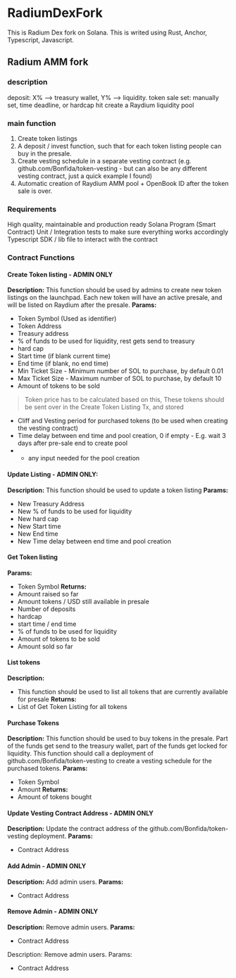 # RadiumDexFork
This is Radium Dex fork on Solana.
This is writed using Rust, Anchor, Typescript, Javascript.

## Radium AMM fork
### description
deposit: X% --> treasury wallet, Y% --> liquidity.
token sale set: manually set, time deadline, or hardcap hit
create a Raydium liquidity pool

### main function
1. Create token listings
2. A deposit / invest function, such that for each token listing people can buy in the presale.
3. Create vesting schedule in a separate vesting contract (e.g. github.com/Bonfida/token-vesting - but can also be any different vesting contract, just a quick example I found)
4. Automatic creation of Raydium AMM pool + OpenBook ID after the token sale is over.

### Requirements
High quality, maintainable and production ready Solana Program (Smart Contract)
Unit / Integration tests to make sure everything works accordingly
Typescript SDK / lib file to interact with the contract

### Contract Functions
#### Create Token listing - ADMIN ONLY
**Description:**
This function should be used by admins to create new token listings on the launchpad. Each new token will have an active presale, and will be listed on Raydium after the presale.
**Params:**
* Token Symbol (Used as identifier)
* Token Address
* Treasury address
* % of funds to be used for liquidity, rest gets send to treasury
* hard cap
* Start time (if blank current time)
* End time (if blank, no end time)
* Min Ticket Size - Minimum number of SOL to purchase, by default 0.01
* Max Ticket Size - Maximum number of SOL to purchase, by default 10
* Amount of tokens to be sold
> Token price has to be calculated based on this,
> These tokens should be sent over in the Create Token Listing Tx, and stored
* Cliff and Vesting period for purchased tokens (to be used when creating the vesting contract)
* Time delay between end time and pool creation, 0 if empty - E.g. wait 3 days after pre-sale end to create pool
* + any input needed for the pool creation

#### Update Listing - ADMIN ONLY:
**Description:**
This function should be used to update a token listing
**Params:**
* New Treasury Address
* New % of funds to be used for liquidity
* New hard cap
* New Start time
* New End time
* New Time delay between end time and pool creation

#### Get Token listing
**Params:**
* Token Symbol
**Returns:**
* Amount raised so far
* Amount tokens / USD still available in presale
* Number of deposits
* hardcap
* start time / end time
* % of funds to be used for liquidity
* Amount of tokens to be sold
* Amount sold so far

#### List tokens
**Description:**
* This function should be used to list all tokens that are currently available for presale
**Returns:**
* List of Get Token Listing for all tokens

#### Purchase Tokens
**Description:**
This function should be used to buy tokens in the presale. Part of the funds get send to the treasury wallet, part of the funds get locked for liquidity. This function should call a deployment of github.com/Bonfida/token-vesting to create a vesting schedule for the purchased tokens.
**Params:**
* Token Symbol
* Amount
**Returns:**
* Amount of tokens bought

#### Update Vesting Contract Address - ADMIN ONLY
**Description:**
Update the contract address of the github.com/Bonfida/token-vesting deployment.
**Params:**
* Contract Address

#### Add Admin - ADMIN ONLY
**Description:**
Add admin users.
**Params:**
* Contract Address

#### Remove Admin - ADMIN ONLY
**Description:**
Remove admin users.
**Params:**
* Contract Address

Description:
Remove admin users.
Params:
* Contract Address

